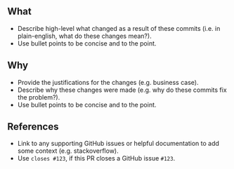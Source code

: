 ## What
* Describe high-level what changed as a result of these commits (i.e. in plain-english, what do these changes mean?).
* Use bullet points to be concise and to the point.

## Why
* Provide the justifications for the changes (e.g. business case). 
* Describe why these changes were made (e.g. why do these commits fix the problem?).
* Use bullet points to be concise and to the point.

## References
* Link to any supporting GitHub issues or helpful documentation to add some context (e.g. stackoverflow). 
* Use `closes #123`, if this PR closes a GitHub issue `#123`.
